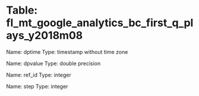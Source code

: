 Table: fl_mt_google_analytics_bc_first_q_plays_y2018m08
=======================================================

Name: dptime
Type: timestamp without time zone

Name: dpvalue
Type: double precision

Name: ref_id
Type: integer

Name: step
Type: integer

